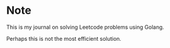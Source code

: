 # Note

This is my journal on solving Leetcode problems using Golang.

Perhaps this is not the most efficient solution.

